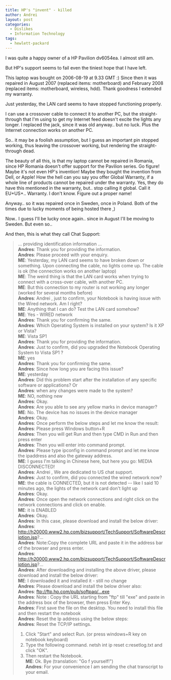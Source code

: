 ```yaml
---
title: HP's "invent" - killed
author: Andrei
layout: post
categories:
  - Dislikes
  - Information Technology
tags:
  - hewlett-packard
---
```

I was quite a happy owner of a HP Pavilion dv6054ea. I almost still am.

But HP's support seems to fail even the tiniest hope that I have left.

This laptop was bought on 2006-08-19 at 9.33 GMT :) Since then it was repaired in August 2007 (replaced items: motherboard) and February 2008 (replaced items: motherboard, wireless, hdd). Thank goodness I extended my warranty.

Just yesterday, the LAN card seems to have stopped functioning properly.



I can use a crossover cable to connect it to another PC, but the straight-through that I'm using to get my Internet feed doesn't excite the lights any longer. I replaced the jack, since it was old anyway.. but no luck. Plus the Internet connection works on another PC.

So.. it may be a foolish assumption, but I guess an important pin stopped working, thus leaving the crossover working, but rendering the straight-through dead.

The beauty of all this, is that my laptop cannot be repaired in Romania, since HP Romania doesn't offer support for the Pavilion series. Go figure! Maybe it's not even HP's invention! Maybe they bought the invention from Dell, or Apple! How the hell can you say you offer Global Warranty, if a whole line of products cannot be repaired under the warranty. Yes, they do have this mentioned in the warranty, but.. stop calling it global. Call it EU+US+.. Warranty. I don't know. Figure out a proper name!

Anyway.. so it was repaired once in Sweden, once in Poland. Both of the times due to lucky moments of being hosted there ,)

Now.. I guess I'll be lucky once again.. since in August I'll be moving to Sweden. But even so..

And then, this is what they call Chat Support:

> ... providing identification information ...  
> **Andres**: Thank you for providing the information.  
> **Andres**: Please proceed with your enquiry.  
> **ME**: Yesterday, my LAN card seems to have broken down or something. Upon connecting the cable, no lights come up. The cable is ok (the connection works on another laptop)  
> **ME**: The weird thing is that the LAN card works when trying to connect with a cross-over cable, with another PC.  
> **ME**: But this connection to my router is not working any longer (worked for several months before)  
> **Andres**: Andrei , just to confirm, your Notebook is having issue with the Wired network. Am I right?  
> **ME**: Anything that I can do? Test the LAN card somehow?  
> **ME**: Yes - WIRED network  
> **Andres**: Thank you for confirming the same.  
> **Andres**: Which Operating System is installed on your system? Is it XP or Vista?  
> **ME**: Vista SP1  
> **Andres**: Thank you for providing the information.  
> **Andres**: Just to confirm, did you upgraded the Notebook Operating System to Vista SP1 ?  
> **ME**: yes  
> **Andres**: Thank you for confirming the same.  
> **Andres**: Since how long you are facing this issue?  
> **ME**: yesterday  
> **Andres**: Did this problem start after the installation of any specific software or applications? Or  
> **Andres**: when any changes were made to the system?  
> **ME**: NO, nothing new  
> **Andres**: Okay.  
> **Andres**: Are you able to see any yellow marks in device manager?  
> **ME**: No. The device has no issues in the device manager  
> **Andres**: Okay.  
> **Andres**: Once perform the below steps and let me know the result:  
> **Andres**: Please press Windows button+R  
> **Andres**: Then you will get Run and then type CMD in Run and then press enter  
> **Andres**: Then you will enter into command prompt.  
> **Andres**: Please type ipconfig in command prompt and let me know the ipaddress and also the gateway address.  
> **ME**: I guess I'm talking in Chinese here, but here you go: MEDIA DISCONNECTED!  
> **Andres**: Andrei , We are dedicated to US chat support.  
> **Andres**: Just to confirm, did you connected the wired network now?  
> **ME**: the cable is CONNECTED, but it is not detected -- like I said 10 minutes ago, the lights of the network card don't light up  
> **Andres**: Okay.  
> **Andres**: Once open the network connections and right click on the network connections and click on enable.  
> **ME**: it is ENABLED  
> **Andres**: Okay.  
> **Andres**: In this case, please download and install the below driver:  
> **Andres**: http://h20000.www2.hp.com/bizsupport/TechSupport/SoftwareDescription.jsp?...  
> **Andres**: Note:Copy the complete URL and paste it in the address bar of the browser and press enter.  
> **Andres**: http://h20000.www2.hp.com/bizsupport/TechSupport/SoftwareDescription.jsp?...  
> **Andres**: After downloading and installing the above driver, please download and install the below driver:  
> **ME**: I downloaded it and installed it - still no change  
> **Andres**: Please download and install the below driver also:  
> **Andres**: ftp://ftp.hp.com/pub/softpaq/...exe  
> **Andres**: Note : Copy the URL starting from "ftp" till "exe" and paste in the address box of the browser, then press Enter Key.  
> **Andres**: First save the file on the desktop. You need to install this file and then restart the notebook  
> **Andres**: Reset the Ip address using the below steps:  
> **Andres**: Reset the TCP/IP settings.
> 
> 1. Click "Start" and select Run. (or press windows+R key on notebook keyboard)  
> 2. Type the following command. netsh int ip reset c:resetlog.txt and click "OK".  
> 3. Then restart the Notebook.  
> **ME**: Ok. Bye (translation: "Go f yourself!")  
> **Andres**: For your convenience I am sending the chat transcript to your email.